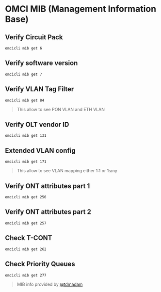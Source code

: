 # OMCI MIB (Management Information Base)

## Verify Circuit Pack
`omcicli mib get 6`

## Verify software version
`omcicli mib get 7`

## Verify VLAN Tag Filter
`omcicli mib get 84`
> This allow to see PON VLAN and ETH VLAN

## Verify OLT vendor ID
`omcicli mib get 131`

## Extended VLAN config
`omcicli mib get 171`
> This allow to see VLAN mapping either 1:1 or 1:any

## Verify ONT attributes part 1
`omcicli mib get 256`

## Verify ONT attributes part 2
`omcicli mib get 257`

## Check T-CONT
`omcicli mib get 262`

## Check Priority Queues
`omcicli mib get 277`

> MIB info provided by [@tdmadam](https://github.com/tdmadam)
